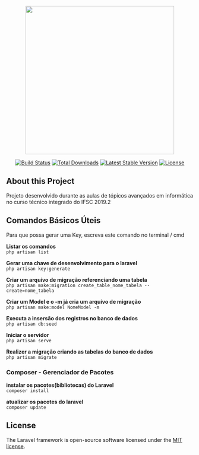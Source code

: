 <p align="center"><img src="https://res.cloudinary.com/dtfbvvkyp/image/upload/v1566331377/laravel-logolockup-cmyk-red.svg" width="400"></p>

<p align="center">
<a href="https://travis-ci.org/laravel/framework"><img src="https://travis-ci.org/laravel/framework.svg" alt="Build Status"></a>
<a href="https://packagist.org/packages/laravel/framework"><img src="https://poser.pugx.org/laravel/framework/d/total.svg" alt="Total Downloads"></a>
<a href="https://packagist.org/packages/laravel/framework"><img src="https://poser.pugx.org/laravel/framework/v/stable.svg" alt="Latest Stable Version"></a>
<a href="https://packagist.org/packages/laravel/framework"><img src="https://poser.pugx.org/laravel/framework/license.svg" alt="License"></a>
</p>

## About this Project
Projeto desenvolvido durante as aulas de tópicos avançados em informática no curso técnico integrado do IFSC 2019.2


## Comandos Básicos Úteis
Para que possa gerar uma Key, escreva este comando no terminal / cmd

**Listar os comandos**  
`php artisan list`

**Gerar uma chave de desenvolvimento para o laravel**  
`php artisan key:generate`

**Criar um arquivo de migração referenciando uma tabela**  
`php artisan make:migration create_table_nome_tabela --create=nome_tabela`

**Criar um Model e o -m já cria um arquivo de migração**  
`php artisan make:model NomeModel -m`

**Executa a insersão dos registros no banco de dados**  
`php artisan db:seed`

**Iniciar o servidor**  
`php artisan serve`

**Realizer a migração criando as tabelas do banco de dados**  
`php artisan migrate`



### Composer - Gerenciador de Pacotes
**instalar os pacotes(bibliotecas) do Laravel**  
`composer install`

**atualizar os pacotes do laravel**  
`composer update`


## License

The Laravel framework is open-source software licensed under the [MIT license](https://opensource.org/licenses/MIT).
